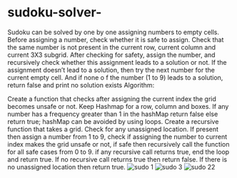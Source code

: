 # sudoku-solver-
Sudoku can be solved by one by one assigning numbers to empty cells. Before assigning a number, check whether it is safe to assign. Check that the same number is not present in the current row, current column and current 3X3 subgrid. After checking for safety, assign the number, and recursively check whether this assignment leads to a solution or not. If the assignment doesn’t lead to a solution, then try the next number for the current empty cell. And if none o
f the number (1 to 9) leads to a solution, return false and print no solution exists
Algorithm: 

Create a function that checks after assigning the current index the grid becomes unsafe or not. Keep Hashmap for a row, column and boxes. If any number has a frequency greater than 1 in the hashMap return false else return true; hashMap can be avoided by using loops.
Create a recursive function that takes a grid.
Check for any unassigned location. If present then assign a number from 1 to 9, check if assigning the number to current index makes the grid unsafe or not, if safe then recursively call the function for all safe cases from 0 to 9. if any recursive call returns true, end the loop and return true. If no recursive call returns true then return false.
If there is no unassigned location then return true.
![sudo 1 ](https://user-images.githubusercontent.com/52878265/185159222-894f747c-16e1-49f5-9162-534770b16052.png)
![sudo 3 ](https://user-images.githubusercontent.com/52878265/185159242-272e4fec-52ad-4a59-b934-51c1448e78bf.png)
![sudo 22](https://user-images.githubusercontent.com/52878265/185159246-1241577b-fdd9-4e9f-8e03-501ed65c0d1e.png)
